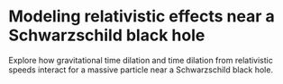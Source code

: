 # Modeling relativistic effects near a Schwarzschild black hole

Explore how gravitational time dilation and time dilation from relativistic speeds interact for a massive particle near a Schwarzschild black hole. 

